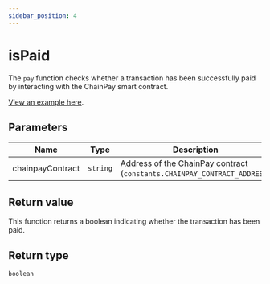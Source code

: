 ```yaml
---
sidebar_position: 4
---
```


# isPaid

The `pay` function checks whether a transaction has been successfully paid by
interacting with the ChainPay smart contract.

[View an example here](./../example#verifying-a-transaction-payment).

## Parameters

| Name             | Type     | Description                                                              |
| ---------------- | -------- | ------------------------------------------------------------------------ |
| chainpayContract | `string` | Address of the ChainPay contract (`constants.CHAINPAY_CONTRACT_ADDRESS`) |

## Return value

This function returns a boolean indicating whether the transaction has been
paid.

## Return type

`boolean`

